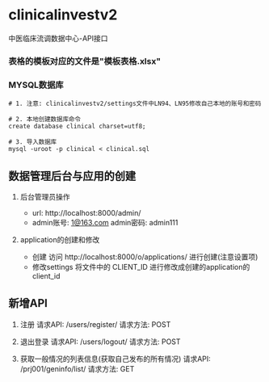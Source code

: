 # clinicalinvestv2
中医临床流调数据中心-API接口

### 表格的模板对应的文件是"模板表格.xlsx"

### MYSQL数据库
```shell
# 1. 注意: clinicalinvestv2/settings文件中LN94、LN95修改自己本地的账号和密码

# 2. 本地创建数据库命令
create database clinical charset=utf8;

# 3. 导入数据库
mysql -uroot -p clinical < clinical.sql
```

## 数据管理后台与应用的创建
1. 后台管理员操作
    - url: http://localhost:8000/admin/
    - admin账号: 1@163.com
       admin密码: admin111

2. application的创建和修改
    - 创建
    访问 http://localhost:8000/o/applications/ 进行创建(注意设置项)
    - 修改settings
    将文件中的 CLIENT_ID 进行修改成创建的application的 client_id


## 新增API
1. 注册
    请求API: /users/register/
    请求方法: POST

2. 退出登录
    请求API: /users/logout/
    请求方法: POST

3. 获取一般情况的列表信息(获取自己发布的所有情况)
    请求API: /prj001/geninfo/list/
    请求方法: GET






